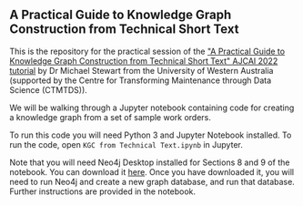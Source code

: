 ## A Practical Guide to Knowledge Graph Construction from Technical Short Text

This is the repository for the practical session of the ["A Practical Guide to Knowledge Graph Construction from Technical Short Text" AJCAI 2022 tutorial](https://nlp-tlp.github.io/ajcai-tutorial/) by Dr Michael Stewart from the University of Western Australia (supported by the Centre for Transforming Maintenance through Data Science (CTMTDS)).

We will be walking through a Jupyter notebook containing code for creating a knowledge graph from a set of sample work orders.

To run this code you will need Python 3 and Jupyter Notebook installed. To run the code, open `KGC from Technical Text.ipynb` in Jupyter.

Note that you will need Neo4j Desktop installed for Sections 8 and 9 of the notebook. You can download it [here](https://neo4j.com/download/). Once you have downloaded it, you will need to run Neo4j and create a new graph database, and run that database. Further instructions are provided in the notebook.
